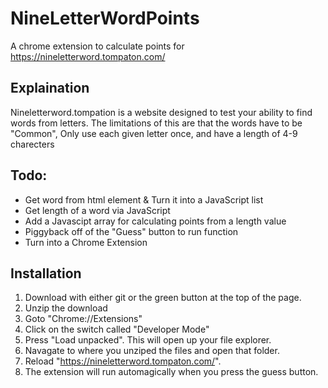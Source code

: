 # NineLetterWordPoints
A chrome extension to calculate points for https://nineletterword.tompaton.com/

## Explaination
Nineletterword.tompation is a website designed to test your ability to find words from letters. 
The limitations of this are that the words have to be "Common", Only use each given letter once, and have a length of 4-9 charecters

## Todo:
 - Get word from html element & Turn it into a JavaScript list
 - Get length of a word via JavaScript
 - Add a Javascipt array for calculating points from a length value
 - Piggyback off of the "Guess" button to run function
 - Turn into a Chrome Extension


## Installation
1. Download with either git or the green button at the top of the page.
2. Unzip the download
3. Goto "Chrome://Extensions"
4. Click on the switch called "Developer Mode"
5. Press "Load unpacked". This will open up your file explorer.
6. Navagate to where you unziped the files and open that folder.
7. Reload "https://nineletterword.tompaton.com/".
8. The extension will run automagically when you press the guess button.
